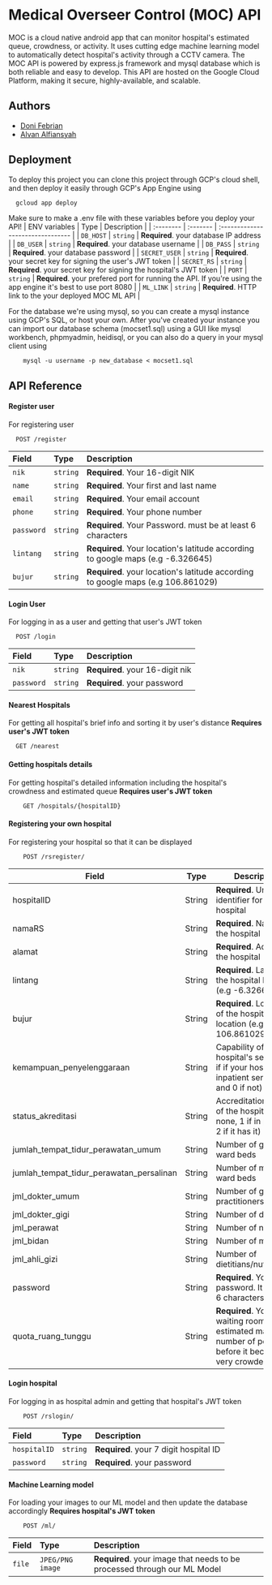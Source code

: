 
# Medical Overseer Control (MOC) API

MOC is a cloud native android app that can monitor hospital's estimated queue, crowdness, or activity. It uses cutting edge machine learning model to automatically detect hospital's activity through a CCTV camera. The MOC API is powered by express.js framework and mysql database which is both reliable and easy to develop. This API are hosted on the Google Cloud Platform, making it secure, highly-available, and scalable. 




## Authors

- [Doni Febrian](https://www.github.com/peepeeyanto)
- [Alvan Alfiansyah](https://www.github.com/alvansoleh)


## Deployment

To deploy this project you can clone this project through GCP's cloud shell, and then deploy it easily through GCP's App Engine using

```bash
  gcloud app deploy
```
Make sure to make a .env file with these variables before you deploy your API!
| ENV variables | Type     | Description                       |
| :-------- | :------- | :-------------------------------- |
| `DB_HOST`      | `string` | **Required**. your database IP address |
| `DB_USER`      | `string` | **Required**. your database username |
| `DB_PASS`      | `string` | **Required**. your database password |
| `SECRET_USER`      | `string` | **Required**. your secret key for signing the user's JWT token |
| `SECRET_RS`      | `string` | **Required**. your secret key for signing the hospital's JWT token |
| `PORT`      | `string` | **Required**. your prefered port for running the API. If you're using the app engine it's best to use port 8080 |
| `ML_LINK`      | `string` | **Required**. HTTP link to the your deployed MOC ML API |

For the database we're using mysql, so you can create a mysql instance using GCP's SQL, or host your own. After you've created your instance you can import our database schema (mocset1.sql) using a GUI like mysql workbench, phpmyadmin, heidisql, or you can also do a query in your mysql client using
```
    mysql -u username -p new_database < mocset1.sql

```


## API Reference

#### Register user
For registering user
```http
  POST /register
```

| Field | Type     | Description                |
| :-------- | :------- | :------------------------- |
| `nik` | `string` | **Required**. Your 16-digit NIK |
|`name`|`string`|**Required**. Your first and last name|
|`email`|`string`|**Required**. Your email account|
|`phone`|`string`|**Required**. Your phone number|
|`password`|`string`|**Required**. Your Password. must be at least 6 characters|
|`lintang`|`string`|**Required**. Your location's latitude according to google maps (e.g -6.326645)|
|`bujur`|`string`|**Required**. your location's latitude according to google maps (e.g 106.861029)|

#### Login User
For logging in as a user and getting that user's JWT token
```http
  POST /login
```

| Field | Type     | Description                       |
| :-------- | :------- | :-------------------------------- |
| `nik`      | `string` | **Required**. your 16-digit nik |
| `password`      | `string` | **Required**. your password |

#### Nearest Hospitals
For getting all hospital's brief info and sorting it by user's distance **Requires user's JWT token**
```http
  GET /nearest 
```

#### Getting hospitals details
For getting hospital's detailed information including the hospital's crowdness and estimated queue **Requires user's JWT token**
```http
    GET /hospitals/{hospitalID}
```
#### Registering your own hospital
For registering your hospital so that it can be displayed
```http
    POST /rsregister/
```

| Field                            | Type   | Description                                      |
|----------------------------------|--------|--------------------------------------------------|
| hospitalID                       | String | **Required**. Unique identifier for the hospital                |
| namaRS                           | String | **Required**. Name of the hospital                              |
| alamat                           | String | **Required**. Address of the hospital                           |
| lintang                          | String | **Required**. Latitude of the hospital location (e.g -6.326645)              |
| bujur                            | String | **Required**. Longitude of the hospital location (e.g 106.861029)               |
| kemampuan_penyelenggaraan        | String | Capability of hospital's services (1 if if your hospital has inpatient services and 0 if not)               |
| status_akreditasi                | String | Accreditation status of the hospital (0 if none, 1 if in process, 2 if it has it)             |
| jumlah_tempat_tidur_perawatan_umum       | String | Number of general ward beds                  |
| jumlah_tempat_tidur_perawatan_persalinan | String | Number of maternity ward beds                |
| jml_dokter_umum                  | String | Number of general practitioners                   |
| jml_dokter_gigi                  | String | Number of dentists                                |
| jml_perawat                      | String | Number of nurses                                  |
| jml_bidan                        | String | Number of midwives                                |
| jml_ahli_gizi                    | String | Number of dietitians/nutritionists                |
| password                         | String | **Required**. Your password. It must be 6 characters or more |
| quota_ruang_tunggu                         | String | **Required**. Your waiting room estimated maximum number of people before it become very crowded |

#### Login hospital
For logging in as hospital admin and getting that hospital's JWT token
```http
    POST /rslogin/
```

| Field | Type     | Description                       |
| :-------- | :------- | :-------------------------------- |
| `hospitalID`      | `string` | **Required**. your 7 digit hospital ID |
| `password`      | `string` | **Required**. your password |

#### Machine Learning model
For loading your images to our ML model and then update the database accordingly **Requires hospital's JWT token**
```http
    POST /ml/
```
| Field | Type     | Description                       |
| :-------- | :------- | :-------------------------------- |
| `file`      | `JPEG/PNG image` | **Required**. your image that needs to be processed through our ML Model |
